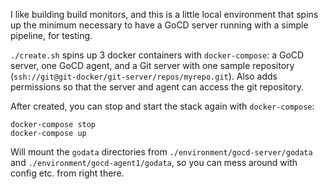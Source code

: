 I like building build monitors, and this is a little local environment that spins up the minimum necessary to have a GoCD server running with a simple pipeline, for testing.

`./create.sh` spins up 3 docker containers with `docker-compose`: a GoCD server, one GoCD agent, and a Git server with one sample repository (`ssh://git@git-docker/git-server/repos/myrepo.git`). Also adds permissions so that the server and agent can access the git repository.

After created, you can stop and start the stack again with `docker-compose`:
```
docker-compose stop
docker-compose up
```

Will mount the `godata` directories from `./environment/gocd-server/godata` and `./environment/gocd-agent1/godata`, so you can mess around with config etc. from right there.
